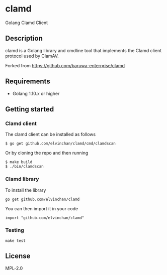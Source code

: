 # clamd

Golang Clamd Client

## Description

clamd is a Golang library and cmdline tool that implements the
Clamd client protocol used by ClamAV.

Forked from https://github.com/baruwa-enterprise/clamd

## Requirements

* Golang 1.10.x or higher

## Getting started

### Clamd client

The clamd client can be installed as follows

```console
$ go get github.com/elvinchan/clamd/cmd/clamdscan
```

Or by cloning the repo and then running

```console
$ make build
$ ./bin/clamdscan
```

### Clamd library

To install the library

```console
go get github.com/elvinchan/clamd
```

You can then import it in your code

```golang
import "github.com/elvinchan/clamd"
```

### Testing

``make test``

## License

MPL-2.0
